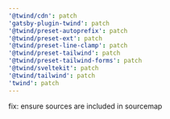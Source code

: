```yaml
---
'@twind/cdn': patch
'gatsby-plugin-twind': patch
'@twind/preset-autoprefix': patch
'@twind/preset-ext': patch
'@twind/preset-line-clamp': patch
'@twind/preset-tailwind': patch
'@twind/preset-tailwind-forms': patch
'@twind/sveltekit': patch
'@twind/tailwind': patch
'twind': patch
---
```


fix: ensure sources are included in sourcemap
